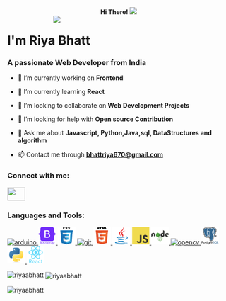 <div id = "Head" align = "center">
   <span><strong>Hi There!</strong></span>
  <img src= "https://media.giphy.com/media/zJ3V6Ot51H8Y0/giphy.gif" width = "10%"/>
  <br/>
</div>

   <img align = "right" src="https://media.giphy.com/media/paTz7UZbPfTZFRYnnB/giphy.gif" width="400px"/>
 
 <h1>I'm Riya Bhatt</h1>
<h3>A passionate Web Developer from India</h3>


- 🔭 I’m currently working on **Frontend**

- 🌱 I’m currently learning **React**

- 👯 I’m looking to collaborate on **Web Development Projects**

- 🤝 I’m looking for help with **Open source Contribution**

- 💬 Ask me about **Javascript, Python,Java,sql, DataStructures and algorithm**

- 📫 Contact me through **bhattriya670@gmail.com**

<h3 align="left">Connect with me:</h3>
<p align="left">

<a href="https://www.linkedin.com/in/riya-bhatt-1a237824b?utm_source=share&utm_campaign=share_via&utm_content=profile&utm_medium=android_app" target="blank"><img align="center" src="https://raw.githubusercontent.com/rahuldkjain/github-profile-readme-generator/master/src/images/icons/Social/linked-in-alt.svg" alt="" height="30" width="40" /></a>

</p>
<h3 align="left">Languages and Tools:</h3>
<p align="left">  <a href="https://www.arduino.cc/" target="_blank" rel="noreferrer"> <img src="https://cdn.worldvectorlogo.com/logos/arduino-1.svg" alt="arduino" width="40" height="40"/> </a> <a href="https://getbootstrap.com" target="_blank" rel="noreferrer"> <img src="https://raw.githubusercontent.com/devicons/devicon/master/icons/bootstrap/bootstrap-plain-wordmark.svg" alt="bootstrap" width="40" height="40"/> </a> <a href="https://www.w3schools.com/css/" target="_blank" rel="noreferrer"> <img src="https://raw.githubusercontent.com/devicons/devicon/master/icons/css3/css3-original-wordmark.svg" alt="css3" width="40" height="40"/> </a>  <a href="https://git-scm.com/" target="_blank" rel="noreferrer"> <img src="https://www.vectorlogo.zone/logos/git-scm/git-scm-icon.svg" alt="git" width="40" height="40"/> </a> <a href="https://www.w3.org/html/" target="_blank" rel="noreferrer"> <img src="https://raw.githubusercontent.com/devicons/devicon/master/icons/html5/html5-original-wordmark.svg" alt="html5" width="40" height="40"/> </a> <a href="https://www.java.com" target="_blank" rel="noreferrer"> <img src="https://raw.githubusercontent.com/devicons/devicon/master/icons/java/java-original.svg" alt="java" width="40" height="40"/> </a> <a href="https://developer.mozilla.org/en-US/docs/Web/JavaScript" target="_blank" rel="noreferrer"> <img src="https://raw.githubusercontent.com/devicons/devicon/master/icons/javascript/javascript-original.svg" alt="javascript" width="40" height="40"/> </a><a href="https://nodejs.org" target="_blank" rel="noreferrer"> <img src="https://raw.githubusercontent.com/devicons/devicon/master/icons/nodejs/nodejs-original-wordmark.svg" alt="nodejs" width="40" height="40"/> </a> <a href="https://opencv.org/" target="_blank" rel="noreferrer"> <img src="https://www.vectorlogo.zone/logos/opencv/opencv-icon.svg" alt="opencv" width="40" height="40"/> </a> <a href="https://www.postgresql.org" target="_blank" rel="noreferrer"> <img src="https://raw.githubusercontent.com/devicons/devicon/master/icons/postgresql/postgresql-original-wordmark.svg" alt="postgresql" width="40" height="40"/> </a> <a href="https://www.python.org" target="_blank" rel="noreferrer"> <img src="https://raw.githubusercontent.com/devicons/devicon/master/icons/python/python-original.svg" alt="python" width="40" height="40"/> </a> <a href="https://reactjs.org/" target="_blank" rel="noreferrer"> <img src="https://raw.githubusercontent.com/devicons/devicon/master/icons/react/react-original-wordmark.svg" alt="react" width="40" height="40"/> </a> </p>


<p><img align="left" src="https://github-readme-stats.vercel.app/api/top-langs?username=riyaabhatt&show_icons=true&locale=en&layout=compact" alt="riyaabhatt" /></p>

<p>&nbsp;<img align="center" src="https://github-readme-stats.vercel.app/api?username=riyaabhatt&show_icons=true&locale=en" alt="riyaabhatt" /></p>

<p><img align="center" src="https://github-readme-streak-stats.herokuapp.com/?user=riyaabhatt&" alt="riyaabhatt" /></p>
